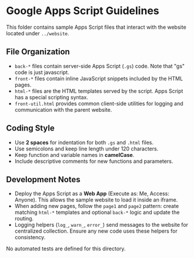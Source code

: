 # Google Apps Script Guidelines

This folder contains sample Apps Script files that interact with the website located under `../website`.

## File Organization
- `back-*` files contain server-side Apps Script (`.gs`) code. Note that "gs" code is just javascript.
- `front-*` files contain inline JavaScript snippets included by the HTML pages.
- `html-*` files are the HTML templates served by the script. Apps Script has a special scripting syntax.
- `front-util.html` provides common client-side utilities for logging and communication with the parent website.

## Coding Style
- Use **2 spaces** for indentation for both `.gs` and `.html` files.
- Use semicolons and keep line length under 120 characters.
- Keep function and variable names in **camelCase**.
- Include descriptive comments for new functions and parameters.

## Development Notes
- Deploy the Apps Script as a **Web App** (Execute as: Me, Access: Anyone). This allows the sample website to load it inside an iframe.
- When adding new pages, follow the `page1` and `page2` pattern: create matching `html-*` templates and optional `back-*` logic and update the routing.
- Logging helpers (`log_`, `warn_`, `error_`) send messages to the website for centralized collection. Ensure any new code uses these helpers for consistency.

No automated tests are defined for this directory.
